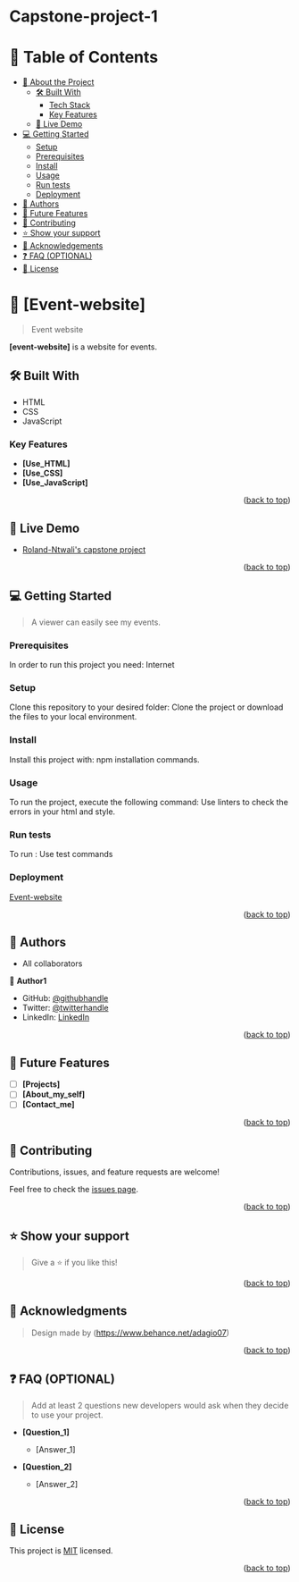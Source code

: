 # Capstone-project-1
<a name="readme-top"></a>


# 📗 Table of Contents

- [📖 About the Project](#about-project)
  - [🛠 Built With](#built-with)
    - [Tech Stack](#tech-stack)
    - [Key Features](#key-features)
  - [🚀 Live Demo](#live-demo)
- [💻 Getting Started](#getting-started)
  - [Setup](#setup)
  - [Prerequisites](#prerequisites)
  - [Install](#install)
  - [Usage](#usage)
  - [Run tests](#run-tests)
  - [Deployment](#triangular_flag_on_post-deployment)
- [👥 Authors](#authors)
- [🔭 Future Features](#future-features)
- [🤝 Contributing](#contributing)
- [⭐️ Show your support](#support)
- [🙏 Acknowledgements](#acknowledgements)
- [❓ FAQ (OPTIONAL)](#faq)
- [📝 License](#license)


# 📖 [Event-website] <a name="about-project"></a>

> Event website 

**[event-website]** is a website for events.

## 🛠 Built With <a name="built-with"></a>

 - HTML
 - CSS
 - JavaScript


### Key Features <a name="key-features"></a>

- **[Use_HTML]**
- **[Use_CSS]**
- **[Use_JavaScript]**

<p align="right">(<a href="#readme-top">back to top</a>)</p>



## 🚀 Live Demo <a name="live-demo"></a>


- [Roland-Ntwali's capstone project](https://www.loom.com/share/27d5791619d349139e37326d55670ca2)

<p align="right">(<a href="#readme-top">back to top</a>)</p>



## 💻 Getting Started <a name="getting-started"></a>

> A viewer can easily see my events.

### Prerequisites

In order to run this project you need: Internet


### Setup

Clone this repository to your desired folder: Clone the project or download the files to your local environment.


### Install

Install this project with: npm installation commands.


### Usage

To run the project, execute the following command: Use linters to check the errors in your html and style.


### Run tests

To run : Use test commands


### Deployment

[Event-website](https://roland-ntwali.github.io/Event-website/)


<p align="right">(<a href="#readme-top">back to top</a>)</p>


## 👥 Authors <a name="authors"></a>

- All collaborators

👤 **Author1**

- GitHub: [@githubhandle](https://github.com/Roland-Ntwali)
- Twitter: [@twitterhandle](https://twitter.com/_Ntwali)
- LinkedIn: [LinkedIn](https://www.linkedin.com/in/roland-ntwali-11b16617b/)



<p align="right">(<a href="#readme-top">back to top</a>)</p>



## 🔭 Future Features <a name="future-features"></a>


- [ ] **[Projects]**
- [ ] **[About_my_self]**
- [ ] **[Contact_me]**

<p align="right">(<a href="#readme-top">back to top</a>)</p>



## 🤝 Contributing <a name="contributing"></a>

Contributions, issues, and feature requests are welcome!

Feel free to check the [issues page](../../issues/).

<p align="right">(<a href="#readme-top">back to top</a>)</p>



## ⭐️ Show your support <a name="support"></a>

> Give a ⭐️ if you like this!

<p align="right">(<a href="#readme-top">back to top</a>)</p>



## 🙏 Acknowledgments <a name="acknowledgements"></a>

> Design made by (https://www.behance.net/adagio07)

<p align="right">(<a href="#readme-top">back to top</a>)</p>



## ❓ FAQ (OPTIONAL) <a name="faq"></a>

> Add at least 2 questions new developers would ask when they decide to use your project.

- **[Question_1]**

  - [Answer_1]

- **[Question_2]**

  - [Answer_2]

<p align="right">(<a href="#readme-top">back to top</a>)</p>



## 📝 License <a name="license"></a>

This project is [MIT](./license.txt) licensed.

<p align="right">(<a href="#readme-top">back to top</a>)</p>

